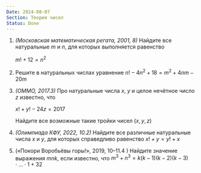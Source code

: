 ```yaml
---
Date: 2024-08-07
Section: Теория чисел
Status: Done
---
```

1. _(Московская математическая регата, 2001, 8)_ Найдите все натуральные $m$﻿ и $n$﻿, для которых выполняется равенство
    
    $m! + 12 = n^2$
    
2. Решите в натуральных числах уравнение
$n!−4n^2 +18=m^2 +4nm−20m$
1. _(ОММО, 2017.3)_ Про натуральные числа $x$﻿, $y$﻿ и целое нечётное число $z$﻿ известно, что
    
    $x! + y! - 24z = 2017$
    
    Найдите все возможные такие тройки чисел $(x, y, z)$﻿
    
2. _(Олимпиада КФУ, 2022, 10.2)_ Найдите все различные натуральные числа $x$﻿ и $y$﻿, для которых справедливо равенство
$x! + y = y! + x$
1. («Покори Воробьёвы горы!», 2019, 10–11.4 ) Найдите значение выражения $mnk$﻿, если известно, что
$m^3 + n^3 = k(k-1)(k-2)(k-3)\cdot\ldots\cdot1 + 32$
